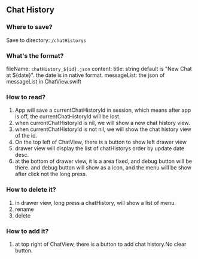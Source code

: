 ## Chat History

### Where to save?

Save to directory: `/chatHistorys`

### What's the format?

fileName: `chatHistory_${id}.json`
content: 
  title: string default is "New Chat at ${date}". the date is in native format.
  messageList: the json of messageList in ChatView.swift

### How to read?

1. App will save a currentChatHistoryId in session, which means after app is off, the currentChatHistoryId will be lost.
2. when currentChatHistoryId is nil, we will show a new chat history view.
3. when currentChatHistoryId is not nil, we will show the chat history view of the id.
4. On the top left of ChatView, there is a button to show left drawer view
  1. drawer view will display the list of chatHistorys order by update date desc.
  2. at the bottom of drawer view, it is a area fixed, and debug button will be there. and debug button will show as a icon, and the menu will be show after click not the long press.

### How to delete it?
1. in drawer view, long press a chatHistory, will show a list of menu.
  1. rename
  2. delete

### How to add it?
1. at top right of ChatView, there is a button to add chat history.No clear button.
